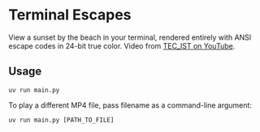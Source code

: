 # Terminal Escapes

View a sunset by the beach in your terminal, rendered entirely with ANSI escape codes in 24-bit true color. Video from [TEC_IST on YouTube](https://www.youtube.com/watch?v=EsPt0iBkGOo).

## Usage
```
uv run main.py
```
To play a different MP4 file, pass filename as a command-line argument:
```
uv run main.py [PATH_TO_FILE]
```